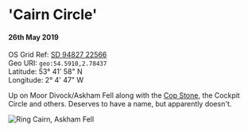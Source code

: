 <!--- -image_format jpeg_high -->
# 'Cairn Circle'
#### 26th May 2019  
OS Grid Ref: [SD 94827 22566](https://osmaps.ordnancesurvey.co.uk/54.59103,-2.78437,18/pin)  
Geo URI: `geo:54.5910,2.78437`  
Latitude: 53° 41' 58" N  
Longitude: 2° 4' 47" W

Up on Moor Divock/Askham Fell along with the [Cop Stone](https://fiskurgit.github.io/blog/20042019/), the Cockpit Circle and others. Deserves to have a name, but apparently doesn't.

![Ring Cairn, Askham Fell](askham_fell_mini_circle.png)   
